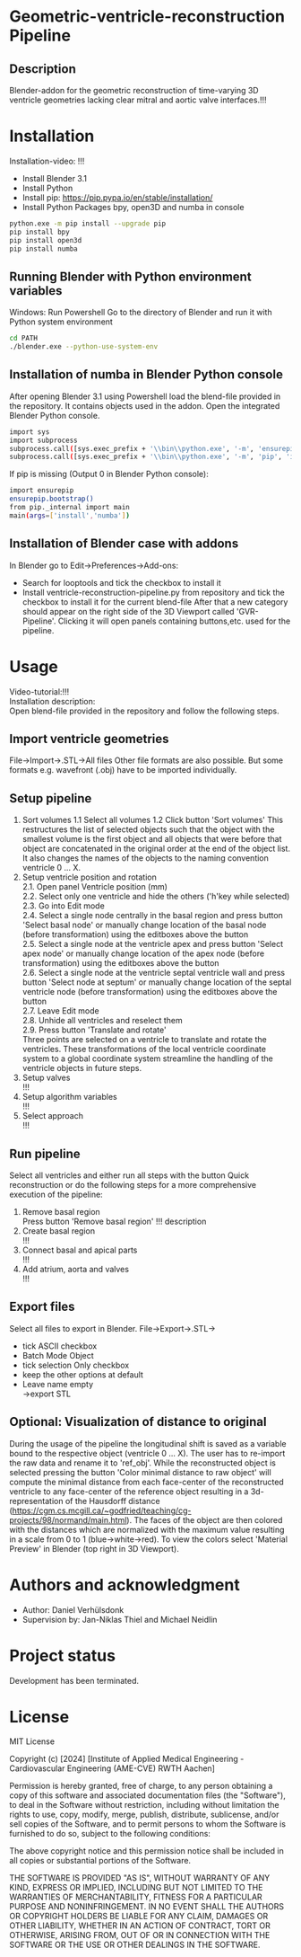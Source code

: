 # Geometric-ventricle-reconstruction Pipeline
## Description
Blender-addon for the geometric reconstruction of time-varying 3D ventricle geometries lacking clear mitral and aortic valve interfaces.!!!

# Installation
Installation-video: !!!
- Install Blender 3.1
- Install Python
- Install pip: https://pip.pypa.io/en/stable/installation/
- Install Python Packages bpy, open3D and numba in console
```bash
python.exe -m pip install --upgrade pip
pip install bpy
pip install open3d
pip install numba
```
## Running Blender with Python environment variables
Windows: Run Powershell
Go to the directory of Blender and run it with Python system environment
```bash
cd PATH
./blender.exe --python-use-system-env
```
## Installation of numba in Blender Python console
After opening Blender 3.1 using Powershell load the blend-file provided in the repository. It contains objects used in the addon.
Open the integrated Blender Python console.
```bash
import sys
import subprocess
subprocess.call([sys.exec_prefix + '\\bin\\python.exe', '-m', 'ensurepip'])
subprocess.call([sys.exec_prefix + '\\bin\\python.exe', '-m', 'pip', 'install', 'numba'])
```
If pip is missing (Output 0 in Blender Python console):
```bash
import ensurepip
ensurepip.bootstrap()
from pip._internal import main
main(args=['install','numba'])
```
## Installation of Blender case with addons
In Blender go to Edit→Preferences→Add-ons:
- Search for looptools and tick the checkbox to install it
- Install ventricle-reconstruction-pipeline.py from repository and tick the checkbox to install it for the current blend-file
After that a new category should appear on the right side of the 3D Viewport called 'GVR-Pipeline'. Clicking it will open panels containing buttons,etc. used for the pipeline.
# Usage
Video-tutorial:!!!\
Installation description:\
Open blend-file provided in the repository and follow the following steps.
## Import ventricle geometries 
File→Import→.STL→All files
Other file formats are also possible. But some formats e.g. wavefront (.obj) have to be imported individually.
## Setup pipeline
1. Sort volumes
    1.1 Select all volumes
    1.2 Click button 'Sort volumes'
This restructures the list of selected objects such that the object with the smallest volume is the first object and all objects that were before that object are concatenated in the original order at the end of the object list. It also changes the names of the objects to the naming convention ventricle 0 ... X.
2. Setup ventricle position and rotation\
    2.1. Open panel Ventricle position (mm)\
    2.2. Select only one ventricle and hide the others ('h'key while selected)\
    2.3. Go into Edit mode\
    2.4. Select a single node centrally in the basal region and press button 'Select basal node' or manually change location of the basal node (before transformation) using the editboxes above the button\
    2.5. Select a single node at the ventricle apex and press button 'Select apex node' or manually change location of the apex node (before transformation) using the editboxes above the button\
    2.6. Select a single node at the ventricle septal ventricle wall and press button 'Select node at septum' or manually change location of the septal ventricle node (before transformation) using the editboxes above the button\
    2.7. Leave Edit mode\
    2.8. Unhide all ventricles and reselect them\
    2.9. Press button 'Translate and rotate'\
    Three points are selected on a ventricle to translate and rotate the ventricles. These transformations of the local ventricle coordinate system to a global coordinate system streamline the handling of the ventricle objects in future steps.
3. Setup valves\
!!!
4. Setup algorithm variables\
!!!
5. Select approach\
!!!
## Run pipeline
Select all ventricles and either run all steps with the button Quick reconstruction or do the following steps for a more comprehensive execution of the pipeline:
1. Remove basal region\
Press button 'Remove basal region' !!! description
2. Create basal region\
!!!
3. Connect basal and apical parts\
!!!
4. Add atrium, aorta and valves\
!!!
## Export files
Select all files to export in Blender.
File→Export→.STL→
- tick ASCII checkbox
- Batch Mode Object
- tick selection Only checkbox
- keep the other options at default
- Leave name empty\
→export STL
## Optional: Visualization of distance to original
During the usage of the pipeline the longitudinal shift is saved as a variable bound to the respective object (ventricle 0 ... X). The user has to re-import the raw data and rename it to 'ref_obj'. While the reconstructed object is selected pressing the button 'Color minimal distance to raw object' will compute the minimal distance from each face-center of the reconstructed ventricle to any face-center of the reference object resulting in a 3d-representation of the Hausdorff distance (https://cgm.cs.mcgill.ca/~godfried/teaching/cg-projects/98/normand/main.html). The faces of the object are then colored with the distances which are normalized with the maximum value resulting in a scale from 0 to 1 (blue→white→red). To view the colors select 'Material Preview' in Blender (top right in 3D Viewport). 
# Authors and acknowledgment
- Author: Daniel Verhülsdonk
- Supervision by: Jan-Niklas Thiel and Michael Neidlin 

# Project status
Development has been terminated. 

# License
MIT License

Copyright (c) [2024] [Institute of Applied Medical Engineering - Cardiovascular Engineering (AME-CVE) RWTH Aachen]

Permission is hereby granted, free of charge, to any person obtaining a copy
of this software and associated documentation files (the "Software"), to deal
in the Software without restriction, including without limitation the rights
to use, copy, modify, merge, publish, distribute, sublicense, and/or sell
copies of the Software, and to permit persons to whom the Software is
furnished to do so, subject to the following conditions:

The above copyright notice and this permission notice shall be included in all
copies or substantial portions of the Software.

THE SOFTWARE IS PROVIDED "AS IS", WITHOUT WARRANTY OF ANY KIND, EXPRESS OR
IMPLIED, INCLUDING BUT NOT LIMITED TO THE WARRANTIES OF MERCHANTABILITY,
FITNESS FOR A PARTICULAR PURPOSE AND NONINFRINGEMENT. IN NO EVENT SHALL THE
AUTHORS OR COPYRIGHT HOLDERS BE LIABLE FOR ANY CLAIM, DAMAGES OR OTHER
LIABILITY, WHETHER IN AN ACTION OF CONTRACT, TORT OR OTHERWISE, ARISING FROM,
OUT OF OR IN CONNECTION WITH THE SOFTWARE OR THE USE OR OTHER DEALINGS IN THE
SOFTWARE.